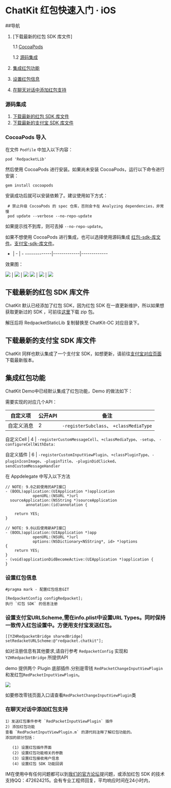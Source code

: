 # ChatKit 红包快速入门 · iOS

##导航
 1. [下载最新的红包 SDK 库文件] 

    1.1 [CocoaPods](#cocoapod)
    
    1.2 [源码集成](#block)
 2. [集成红包功能](https://github.com/leancloud/ChatKit-OC/blob/master/REDPACKET.md#集成红包功能) 
 3. [设置红包信息](https://github.com/leancloud/ChatKit-OC/blob/master/REDPACKET.md#设置红包信息) 
 4. [在聊天对话中添加红包支持](https://github.com/leancloud/ChatKit-OC/blob/master/REDPACKET.md#在聊天对话中添加红包支持) 

<span id = "block"></span>

### 源码集成

 1. [下载最新的红包 SDK 库文件](#redpacket) 
 2. [下载最新的支付宝 SDK 库文件](#alipay) 
    
    
<span id = "cocoapod"></span>
### CocoaPods 导入
在文件 `Podfile` 中加入以下内容：

```shell
pod 'RedpacketLib'
```

然后使用 CocoaPods 进行安装。如果尚未安装 CocoaPods，运行以下命令进行安装：

```shell
gem install cocoapods
```

安装成功后就可以安装依赖了。建议使用如下方式：

```shell
 # 禁止升级 CocoaPods 的 spec 仓库，否则会卡在 Analyzing dependencies，非常慢
 pod update --verbose --no-repo-update
```

如果提示找不到库，则可去掉 `--no-repo-update`。

如果不想使用 CocoaPods 进行集成，也可以选择使用源码集成 [红包-sdk-库文件](https://www.yunzhanghu.com/download.html#手动集成)。[支付宝-sdk-库文件](https://doc.open.alipay.com/doc2/detail.htm?spm=a219a.7629140.0.0.CeDJVo&treeId=54&articleId=104509&docType=1#手动集成)。


- | - | -
-------------|-------------|-------------

效果图：

![](http://ww1.sinaimg.cn/large/7853084cjw1f7ynh6lno3j20bi0kg0ug.jpg) | ![](http://ww3.sinaimg.cn/large/7853084cjw1f7ynh6q4p8j20bi0kgdgm.jpg) | ![](http://ww3.sinaimg.cn/large/7853084cjw1f7ynh6nodqj20bi0kgdgl.jpg) 
![](http://ww4.sinaimg.cn/large/7853084cjw1f7ynh6hcqlj20bi0kg74x.jpg) | ![](http://ww1.sinaimg.cn/large/7853084cjw1f7ynh6fj58j20bi0kgab8.jpg) | ![](http://ww1.sinaimg.cn/large/7853084cjw1f7ynh6be0lj20bi0kg75n.jpg)
 
<span id = "redpacket"></span>
## 下载最新的红包 SDK 库文件

ChatKit 默认已经添加了红包 SDK，因为红包 SDK 在一直更新维护，所以如果想获取更新过的 SDK ，可前往[这里](https://www.yunzhanghu.com/download.html)下载 zip 包。

  解压后将 RedpacketStaticLib 复制替换至 ChatKit-OC 对应目录下。

<span id = "alipay"></span>
## 下载最新的支付宝 SDK 库文件
ChatKit 同样也默认集成了一个支付宝 SDK，如想更新，请前往[支付宝对应页面](https://doc.open.alipay.com/doc2/detail.htm?spm=a219a.7629140.0.0.CeDJVo&treeId=54&articleId=104509&docType=1)下载最新版本。

## 集成红包功能
ChatKit Demo中已经默认集成了红包功能，Demo 的做法如下：

需要实现的对应几个API：

 自定义项 | 公开API | 备注
 -------------|-------------|-------------
 自定义消息 | 2 | `-registerSubclass`、 `+classMediaType`
 
 自定义Cell | 4 | `-registerCustomMessageCell`、`+classMediaType`、`-setup`、 `-configureCellWithData:`
 
 自定义插件 | 6 | `-registerCustomInputViewPlugin`、`+classPluginType`、`-pluginIconImage`、`-pluginTitle`、`-pluginDidClicked`、`sendCustomMessageHandler`

在 Appdelegate 中写入以下方法


    // NOTE: 9.0之前使用的API接口
    - (BOOL)application:(UIApplication *)application
                openURL:(NSURL *)url
      sourceApplication:(NSString *)sourceApplication
             annotation:(id)annotation {

        return YES;
    }
    
    // NOTE: 9.0以后使用新API接口
    - (BOOL)application:(UIApplication *)app
                openURL:(NSURL *)url
                options:(NSDictionary<NSString*, id> *)options
    {
        return YES;
    }
    - (void)applicationDidBecomeActive:(UIApplication *)application {
    }


### 设置红包信息


    #pragma mark - 配置红包信息GIT

    [RedpacketConfig configRedpacket];
    执行 `红包 SDK` 的信息注册

### 设置支付宝URLScheme,需在info.plist中设置URL Types。同时保持一致传入红包设置中。方便用支付宝发送红包。

    [[YZHRedpacketBridge sharedBridge] setRedacketURLScheme:@"redpacket.chatkit"];
    

如对注册信息有其他要求,请自行参考 `RedpacketConfig` 实现和`YZHRedpacketBridge` 所提供API

demo 提供两个 Plugin 底部插件.分别是零钱 `RedPacketChangeInputViewPlugin` 和发红包`RedPacketInputViewPlugin`。

![](http://ww1.sinaimg.cn/large/7853084cjw1f7ynh6lno3j20bi0kg0ug.jpg) 

如要修改零钱页面入口请查看`RedPacketChangeInputViewPlugin`类

### 在聊天对话中添加红包支持

    1）发送红包事件参考 `RedPacketInputViewPlugin` 插件
    2) 添加红包功能
    查看 `RedPacketInputViewPlugin.m` 的源代码注释了解红包功能的。
    添加的部分包括：

       (1) 设置红包插件界面
       (2) 设置红包功能相关的参数
       (3) 设置红包接收用户信息
       (4) 设置红包 SDK 功能回调
  

IM在使用中有任何问题都可以到[我们的官方论坛](https://forum.leancloud.cn/)提问题，或添加红包 SDK 的技术支持QQ：472624215。会有专业工程师回复，平均响应时间在24小时内，